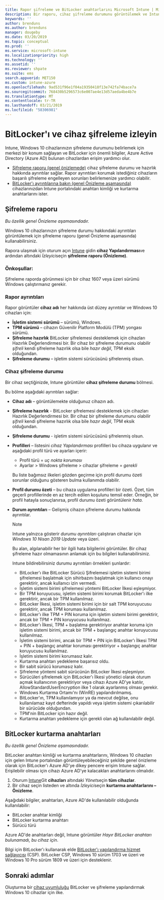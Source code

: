 ```yaml
---
title: Rapor şifreleme ve BitLocker anahtarlarını Microsoft Intune | Microsoft Intune
description: Bir raporu, cihaz şifreleme durumunu görüntülemek ve Intune portalındaki BitLocker kurtarma anahtarlarını erişebilirsiniz.
keywords: ''
author: brenduns
ms.author: brenduns
manager: dougeby
ms.date: 03/20/2019
ms.topic: conceptual
ms.prod: ''
ms.service: microsoft-intune
ms.localizationpriority: high
ms.technology: ''
ms.assetid: ''
ms.reviewer: shpate
ms.suite: ems
search.appverid: MET150
ms.custom: intune-azure
ms.openlocfilehash: 9ad531f96e1f04a19350418f13e742fa74bace7a
ms.sourcegitcommit: 768430b5296573c6e007ae4e13d57aeda4be4b7e
ms.translationtype: MT
ms.contentlocale: tr-TR
ms.lasthandoff: 03/21/2019
ms.locfileid: "58306981"
---
```

# <a name="monitor-bitlocker-and-device-encryption"></a>BitLocker'ı ve cihaz şifreleme izleyin  
Intune, Windows 10 cihazlarınızın şifreleme durumunu belirlemek için merkezi bir konum sağlayan ve BitLocker için önemli bilgiler, Azure Active Directory (Azure AD) bulunan cihazlardan erişim yardımcı olur.  

- [Şifreleme raporu (genel önizlemede)](#encryption-report) cihaz şifreleme durumu ve hazırlık hakkında ayrıntılar sağlar. Rapor ayrıntıları korumak istediğiniz cihazların başarılı şifreleme engelleyen sorunları belirlemenize yardımcı olabilir.  
- [BitLocker'ı ayrıntılarına bakın (genel Önizleme aşamasında)](#bitlocker-recovery-keys) cihazlarınızdan Intune portalındaki anahtarı kimliği ve kurtarma anahtarlarını ister.  

## <a name="encryption-report"></a>Şifreleme raporu 
*Bu özellik genel Önizleme aşamasındadır.*  

Windows 10 cihazlarınızın şifreleme durumu hakkındaki ayrıntıları görüntülemek için şifreleme raporu (genel Önizleme aşamasında) kullanabilirsiniz.  

Rapora ulaşmak için oturum açın [Intune](https://aka.ms/intuneportal) gidin **cihaz Yapılandırması**ve ardından altındaki *İzleyici*seçin **şifreleme raporu (Önizleme)**.  

### <a name="prerequisites"></a>Önkoşullar:
Şifreleme raporda görünmesi için bir cihaz 1607 veya üzeri sürümü Windows çalıştırmanız gerekir.  

### <a name="report-details"></a>Rapor ayrıntıları
Rapor görüntüler **cihaz adı** her hakkında üst düzey ayrıntılar ve Windows 10 cihazları için:  
- **İşletim sistemi sürümü** – sürümü, Windows.  
- **TPM sürümü** – cihazın Güvenilir Platform Modülü (TPM) yongası sürümü.  
- **Şifreleme hazırlık** BitLocker şifrelemesi desteklemek için cihazları Hazırlık Değerlendirmesi bir. Bir cihaz bir şifreleme durumunu olabilir *şifreli* kendi şifreleme hazırlık olsa bile *hazır değil*, TPM eksik olduğundan.  
- **Şifreleme durumu** – işletim sistemi sürücüsünü şifrelenmiş olsun.  


### <a name="device-encryption-status"></a>Cihaz şifreleme durumu
Bir cihaz seçtiğinizde, Intune görüntüler **cihaz şifreleme durumu** bölmesi.

Bu bölme aşağıdaki ayrıntıları sağlar:  
- **Cihaz adı** – görüntülemekte olduğunuz cihazın adı.  
- **Şifreleme hazırlık** - BitLocker şifrelemesi desteklemek için cihazları Hazırlık Değerlendirmesi bir. Bir cihaz bir şifreleme durumunu olabilir *şifreli* kendi şifreleme hazırlık olsa bile *hazır değil*, TPM eksik olduğundan.  
- **Şifreleme durumu** - işletim sistemi sürücüsünü şifrelenmiş olsun.  
- **Profilleri** – listesini *cihaz Yapılandırması* profilleri bu cihaza uygulanır ve aşağıdaki profil türü ve ayarları içerir:  
    - Profil türü = *uç nokta koruması*  
    - Ayarlar > Windows şifreleme > cihazlar şifreleme = *gerekli*  

  Bu liste bağımsız ilkeleri gözden geçirme için profil durumu özeti sorunlar olduğunu gösteren bulma kullanımda olabilir.  

- **Profil durumu özeti** – bu cihaza uygulama profilleri bir özeti. Özet, tüm geçerli profillerinde en az tercih edilen koşulunu temsil eder. Örneğin, bir profil hatayla sonuçlanırsa, profil durumu özeti görüntülenir *hata*.  
- **Durum ayrıntıları** – Gelişmiş cihazın şifreleme durumu hakkında ayrıntılar. 
  > [!NOTE]  
  > Intune yalnızca gösterir *durumu ayrıntıları* çalıştıran cihazlar için *Windows 10 Nisan 2019 Update* veya üzeri.
  
  Bu alan, algılanabilir her bir ilgili hata bilgilerini görüntüler. Bir cihaz şifreleme hazır olmamasının anlamak için bu bilgileri kullanabilirsiniz.  

  Intune bildirebilirsiniz durumu ayrıntıları örnekleri şunlardır:  

   - BitLocker'ı ilke BitLocker Sürücü Şifrelemesi işletim sistemi birimi şifrelemesi başlatmak için sihirbazını başlatmak için kullanıcı onayı gerektirir, ancak kullanıcı izin vermedi.  
   - İşletim sistemi birimi şifrelemesi yöntemi BitLocker İlkesi eşleşmiyor.  
   - Bir TPM koruyucusu, işletim sistemi birimi korumak BitLocker'ı ilke gerektirir, ancak bir TPM kullanılmaz.  
   - BitLocker İlkesi, işletim sistemi birimi için bir salt TPM koruyucusu gerektirir, ancak TPM koruması kullanılmaz.  
   - BitLocker'ı ilke TPM + PIN koruma için işletim sistemi birimi gerektirir, ancak bir TPM + PIN koruyucusu kullanılmaz.  
   - BitLocker'ı İlkesi, TPM + başlatma gerektiriyor anahtar koruma için işletim sistemi birimi, ancak bir TPM + başlangıç anahtar koruyucusu kullanılmaz.  
   - İşletim sistemi birimi, ancak bir TPM + PIN için BitLocker'ı İlkesi TPM + PIN + başlangıç anahtar koruması gerektiriyor + başlangıç anahtar koruyucusu kullanılmaz.  
   - İşletim sistemi birimi korumasız kalır.  
   - Kurtarma anahtarı yedekleme başarısız oldu.  
   - Bir sabit sürücü korumasız kalır.  
   - Şifreleme yöntemi sabit sürücünün BitLocker İlkesi eşleşmiyor.  
   - Sürücüleri şifrelemek için BitLocker'ı İlkesi yönetici olarak oturum açmak kullanıcının gerektiriyor veya cihazı Azure AD'ye katılır, AllowStandardUserEncryption ilke 1 olarak ayarlanmış olması gerekir.  
   - Windows Kurtarma Ortamı'nı (WinRE) yapılandırılmamış.  
   - BitLocker'ın, TPM kullanılamıyor ya da mevcut değilse, onu kullanılamaz kayıt defterinde yapıldı veya işletim sistemi çıkarılabilir bir sürücüde olduğundan.  
   - TPM'nin BitLocker için hazır değil.  
   - Kurtarma anahtarı yedekleme için gerekli olan ağ kullanılabilir değil.  


## <a name="bitlocker-recovery-keys"></a>BitLocker kurtarma anahtarları 
*Bu özellik genel Önizleme aşamasındadır.*  

BitLocker anahtarı kimliği ve kurtarma anahtarlarını, Windows 10 cihazları için gelen Intune portalından görüntüleyebileceğiniz şekilde genel önizleme olarak için BitLocker'ı Azure AD'ye dikey pencere erişim Intune sağlar.  Erişilebilir olması için cihazı Azure AD'ye kalacakları anahtarlarını olmalıdır. 
1. Oturum [Intune](https://aka.ms/intuneportal)Git **cihazları** altındaki *Yönet*seçin **tüm cihazlar**.
2. Bir cihaz seçin listeden ve altında *İzleyici*seçin **kurtarma anahtarlarını – Önizleme**.  
  
Aşağıdaki bilgiler, anahtarları, Azure AD'de kullanılabilir olduğunda kullanılabilir:
- BitLocker anahtar kimliği
- BitLocker kurtarma anahtarı
- Sürücü türü  

Azure AD'de anahtarları değil, Intune görüntüler *Hayır BitLocker anahtarı bulunamadı, bu cihaz için*.  

Bilgi için BitLocker'ı kullanarak elde [BitLocker'ı yapılandırma hizmet sağlayıcısı](https://docs.microsoft.com/windows/client-management/mdm/bitlocker-csp) (CSP). BitLocker CSP, Windows 10 sürüm 1703 ve üzeri ve Windows 10 Pro sürüm 1809 ve üzeri için desteklenir. 

## <a name="next-steps"></a>Sonraki adımlar
Oluşturma bir [cihaz uyumluluğu](compliance-policy-create-windows.md#windows-10-and-later-policy-settings) BitLocker ve şifreleme yapılandırmak Windows 10 cihazlar için ilke.
